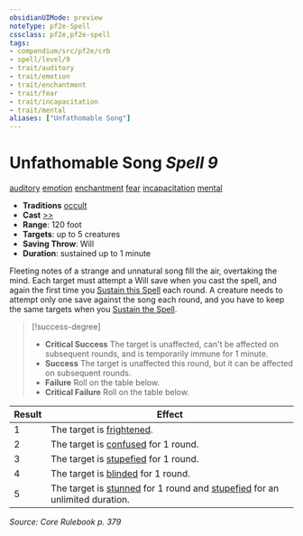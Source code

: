 ```yaml
---
obsidianUIMode: preview
noteType: pf2e-Spell
cssclass: pf2e,pf2e-spell
tags:
- compendium/src/pf2e/crb
- spell/level/9
- trait/auditory
- trait/emotion
- trait/enchantment
- trait/fear
- trait/incapacitation
- trait/mental
aliases: ["Unfathomable Song"]
---
```

# Unfathomable Song *Spell 9*   
[auditory](rules/traits/auditory.md "Auditory Effect Trait")  [emotion](rules/traits/emotion.md "Emotion Effect Trait")  [enchantment](rules/traits/enchantment.md "Enchantment School Trait")  [fear](rules/traits/fear.md "Fear Effect Trait")  [incapacitation](rules/traits/incapacitation.md "Incapacitation Effect Trait")  [mental](rules/traits/mental.md "Mental Effect Trait")  

- **Traditions** [occult](rules/traits/occult.md "Occult Tradition Trait")
- **Cast** [>>](rules/core-rulebook/chapter-9-playing-the-game.md#Actions "Two-Action") 
- **Range**: 120 foot
- **Targets**: up to 5 creatures
- **Saving Throw**: Will
- **Duration**: sustained up to 1 minute

Fleeting notes of a strange and unnatural song fill the air, overtaking the mind. Each target must attempt a Will save when you cast the spell, and again the first time you [Sustain this Spell](rules/actions/sustain-a-spell.md) each round. A creature needs to attempt only one save against the song each round, and you have to keep the same targets when you [Sustain the Spell](rules/actions/sustain-a-spell.md).

> [!success-degree] 
> - **Critical Success** The target is unaffected, can't be affected on subsequent rounds, and is temporarily immune for 1 minute.
> - **Success** The target is unaffected this round, but it can be affected on subsequent rounds.
> - **Failure** Roll  on the table below.
> - **Critical Failure** Roll  on the table below.

| Result | Effect |
|--------|--------|
| 1 | The target is [frightened](rules/conditions.md#Frightened). |
| 2 | The target is [confused](rules/conditions.md#Confused) for 1 round. |
| 3 | The target is [stupefied](rules/conditions.md#Stupefied) for 1 round. |
| 4 | The target is [blinded](rules/conditions.md#Blinded) for 1 round. |
| 5 | The target is [stunned](rules/conditions.md#Stunned) for 1 round and [stupefied](rules/conditions.md#Stupefied) for an unlimited duration. |


*Source: Core Rulebook p. 379*